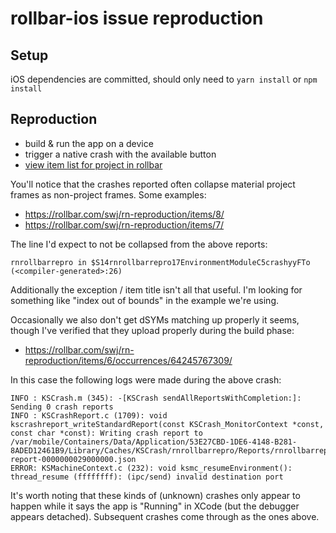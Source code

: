 # rollbar-ios issue reproduction

## Setup

iOS dependencies are committed, should only need to `yarn install` or `npm install`

## Reproduction

* build & run the app on a device
* trigger a native crash with the available button
* [view item list for project in rollbar](https://rollbar.com/swj/rn-reproduction/items/)

You'll notice that the crashes reported often collapse material project frames as non-project frames. Some examples:

* https://rollbar.com/swj/rn-reproduction/items/8/
* https://rollbar.com/swj/rn-reproduction/items/7/

The line I'd expect to not be collapsed from the above reports:

`rnrollbarrepro in $S14rnrollbarrepro17EnvironmentModuleC5crashyyFTo (<compiler-generated>:26)`

Additionally the exception / item title isn't all that useful. I'm looking for something like "index out of bounds" in the example we're using.

Occasionally we also don't get dSYMs matching up properly it seems, though I've verified that they upload properly during the build phase:

* https://rollbar.com/swj/rn-reproduction/items/6/occurrences/64245767309/

In this case the following logs were made during the above crash:

```
INFO : KSCrash.m (345): -[KSCrash sendAllReportsWithCompletion:]: Sending 0 crash reports
INFO : KSCrashReport.c (1709): void kscrashreport_writeStandardReport(const KSCrash_MonitorContext *const, const char *const): Writing crash report to /var/mobile/Containers/Data/Application/53E27CBD-1DE6-4148-B281-8ADED12461B9/Library/Caches/KSCrash/rnrollbarrepro/Reports/rnrollbarrepro-report-0000000029000000.json
ERROR: KSMachineContext.c (232): void ksmc_resumeEnvironment(): thread_resume (ffffffff): (ipc/send) invalid destination port
```

It's worth noting that these kinds of (unknown) crashes only appear to happen while it says the app is "Running" in XCode (but the debugger appears detached). Subsequent crashes come through as the ones above.
